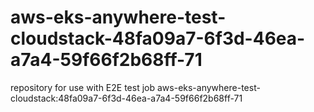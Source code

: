 # aws-eks-anywhere-test-cloudstack-48fa09a7-6f3d-46ea-a7a4-59f66f2b68ff-71
repository for use with E2E test job aws-eks-anywhere-test-cloudstack:48fa09a7-6f3d-46ea-a7a4-59f66f2b68ff-71
